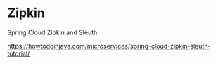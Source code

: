 # Zipkin
Spring Cloud Zipkin and Sleuth


https://howtodoinjava.com/microservices/spring-cloud-zipkin-sleuth-tutorial/
